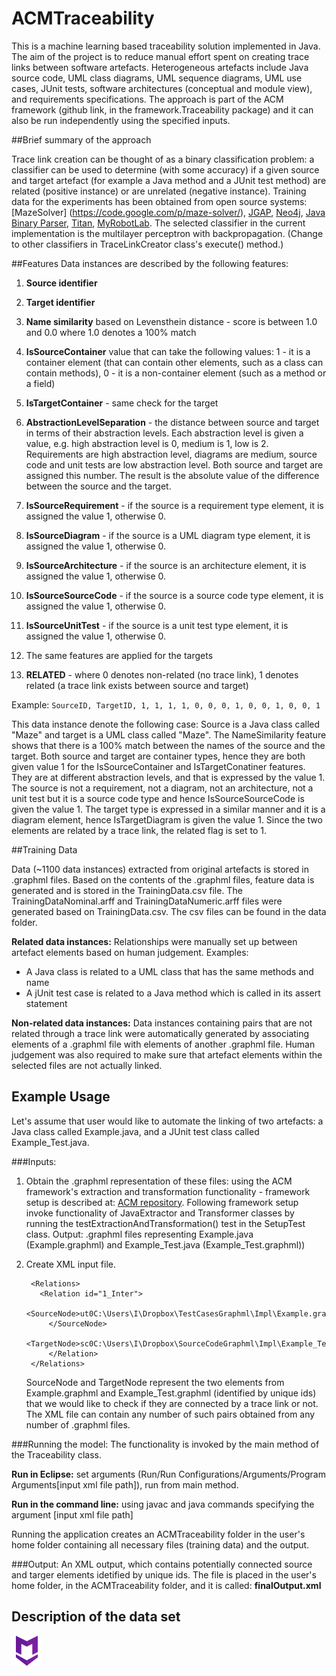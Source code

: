 # ACMTraceability

This is a machine learning based traceability solution implemented in Java. The aim of the project is to reduce manual effort spent
on creating trace links between software artefacts. Heterogeneous artefacts include Java source code, UML class diagrams, UML
sequence diagrams, UML use cases, JUnit tests, software architectures (conceptual and module view), and requirements specifications.
The approach is part of the ACM framework (github link, in the framework.Traceability package) and it can also be run independently
using the specified inputs.

##Brief summary of the approach

Trace link creation can be thought of as a binary classification problem: a classifier can be used to determine (with some accuracy)
if a given source and target artefact (for example a Java method and a JUnit test method) are related (positive instance) or are
unrelated (negative instance). Training data for the experiments has been obtained from open source systems: [MazeSolver]
(https://code.google.com/p/maze-solver/), [JGAP](http://jgap.sourceforge.net), [Neo4j](https://github.com/neo4j),
[Java Binary Parser](https://github.com/raydac/java-binary-block-parser), [Titan](https://github.com/thinkaurelius/titan), 
[MyRobotLab](https://github.com/MyRobotLab/myrobotlab). The selected classifier in the current implementation is the multilayer 
perceptron with backpropagation. (Change to other classifiers in TraceLinkCreator class's execute() method.)

##Features
Data instances are described by the following features:

1. **Source identifier**

2. **Target identifier**

1. **Name similarity** based on Levensthein distance - score is between 1.0 and 0.0 where 1.0 denotes a 100% match

2. **IsSourceContainer** value that can take the following values: 1 - it is a container element (that can contain other elements, such as a class can contain methods), 0 - it is a non-container element (such as a method or a field)

3. **IsTargetContainer** - same check for the target

4. **AbstractionLevelSeparation** - the distance between source and target in terms of their abstraction levels. Each abstraction level is given a value, e.g. high abstraction level is 0, medium is 1, low is 2. Requirements are high abstraction level, diagrams are medium, source code and unit tests are low abstraction level. Both source and target are assigned this number. The result is the absolute value of the difference between the source and the target.

5. **IsSourceRequirement** - if the source is a requirement type element, it is assigned the value 1, otherwise 0.

6. **IsSourceDiagram** - if the source is a UML diagram type element, it is assigned the value 1, otherwise 0.

7. **IsSourceArchitecture** - if the source is an architecture element, it is assigned the value 1, otherwise 0.

8. **IsSourceSourceCode** - if the source is a source code type element, it is assigned the value 1, otherwise 0.

9. **IsSourceUnitTest** - if the source is a unit test type element, it is assigned the value 1, otherwise 0.

10. The same features are applied for the targets

11. **RELATED** - where 0 denotes non-related (no trace link), 1 denotes related (a trace link exists between source and target)

Example: `SourceID, TargetID, 1, 1, 1, 1, 0, 0, 0, 1, 0, 0, 1, 0, 0, 1`

This data instance denote the following case: Source is a Java class called "Maze" and target is a UML class called "Maze". 
The NameSimilarity feature shows that there is a 100% match between the names of the source and the target. Both source and target 
are container types, hence they are both given value 1 for the IsSourceContainer and IsTargetConatiner features. 
They are at different abstraction levels, and that is expressed by the value 1. 
The source is not a requirement, not a diagram, not an architecture, not a unit test but it is a source code type and hence 
IsSourceSourceCode is given the value 1. The target type is expressed in a similar manner and it is a diagram element, hence 
IsTargetDiagram is given the value 1. Since the two elements are related by a trace link, the related flag is set to 1.

##Training Data

Data (~1100 data instances) extracted from original artefacts is stored in .graphml files. Based on the contents of the .graphml files, feature data is 
generated and is stored in the TrainingData.csv file. The TrainingDataNominal.arff and TrainingDataNumeric.arff files were 
generated based on TrainingData.csv. The csv files can be found in the data folder.

**Related data instances:**
Relationships were manually set up between artefact elements based on human judgement.
Examples:
- A Java class is related to a UML class that has the same methods and name
- A jUnit test case is related to a Java method which is called in its assert statement

**Non-related data instances:**
Data instances containing pairs that are not related through a trace link were automatically generated by associating elements of 
a .graphml file with elements of another .graphml file. Human judgement was also required to make sure that artefact elements 
within the selected files are not actually linked.

## Example Usage
Let's assume that user would like to automate the linking of two artefacts: a Java class called Example.java, and a JUnit test 
class called Example_Test.java.

###Inputs:
1. Obtain the .graphml representation of these files: using the ACM framework's extraction and transformation functionality - framework
setup is described at: [ACM repository](https://github.com/ildiphd/ACMFramework). Following framework setup invoke functionality of JavaExtractor and Transformer classes by running the testExtractionAndTransformation()
test in the SetupTest class. Output: .graphml files representing Example.java (Example.graphml) and Example_Test.java 
(Example_Test.graphml))

2. Create XML input file.

		<Relations>
		  <Relation id="1_Inter">
		    <SourceNode>ut0C:\Users\I\Dropbox\TestCasesGraphml\Impl\Example.graphml
		    </SourceNode>
		    <TargetNode>sc0C:\Users\I\Dropbox\SourceCodeGraphml\Impl\Example_Test.graphml</TargetNode>
	   		</Relation>
	 	</Relations>
    
   SourceNode and TargetNode represent the two elements from Example.graphml and Example_Test.graphml (identified by unique ids)
   that we would like to check if they are connected by a trace link or not. The XML file can contain any number of such pairs obtained
   from any number of .graphml files.

###Running the model:
The functionality is invoked by the main method of the Traceability class. 

**Run in Eclipse:** set arguments (Run/Run Configurations/Arguments/Program Arguments[input xml file path]), run from main method.

**Run in the command line:** using javac and java commands specifying the argument [input xml file path]

Running the application creates an ACMTraceability folder in the user's home folder containing all necessary files (training data) and
the output.

###Output:
An XML output, which contains potentially connected source and targer elements idetified by unique ids. The file is placed in the user's home folder, in the ACMTraceability folder, and it is called: **finalOutput.xml**


## Description of the data set
![alt text](https://github.com/adam-p/markdown-here/raw/master/src/common/images/icon48.png "Logo Title Text 1")
